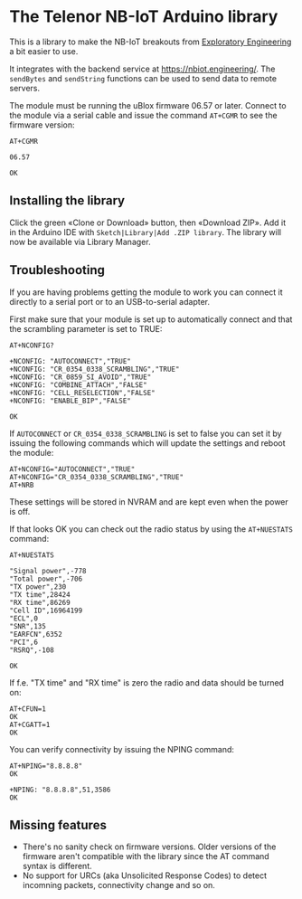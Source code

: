 # The Telenor NB-IoT Arduino library

This is a library to make the NB-IoT breakouts from
[Exploratory Engineering](https://shop.exploratory.engineering/) a bit easier to use.

It integrates with the backend service at https://nbiot.engineering/.
The `sendBytes` and `sendString` functions can be used to send data to remote servers.

The module must be running the uBlox firmware 06.57 or later. Connect to the
module via a serial cable and issue the command `AT+CGMR` to see the firmware
version:

```text
AT+CGMR

06.57

OK
```

## Installing the library

Click the green «Clone or Download» button, then «Download ZIP». Add it in the
Arduino IDE with `Sketch|Library|Add .ZIP library`. The library will now be
available via Library Manager.

## Troubleshooting

If you are having problems getting the module to work you can connect it
directly to a serial port or to an USB-to-serial adapter.

First make sure that your module is set up to automatically connect and that the
scrambling parameter is set to TRUE:

```text
AT+NCONFIG?

+NCONFIG: "AUTOCONNECT","TRUE"
+NCONFIG: "CR_0354_0338_SCRAMBLING","TRUE"
+NCONFIG: "CR_0859_SI_AVOID","TRUE"
+NCONFIG: "COMBINE_ATTACH","FALSE"
+NCONFIG: "CELL_RESELECTION","FALSE"
+NCONFIG: "ENABLE_BIP","FALSE"

OK
```

If `AUTOCONNECT` or `CR_0354_0338_SCRAMBLING` is set to false you can set it
by issuing the following commands which will update the settings and reboot the
module:

```text
AT+NCONFIG="AUTOCONNECT","TRUE"
AT+NCONFIG="CR_0354_0338_SCRAMBLING","TRUE"
AT+NRB
```

These settings will be stored in NVRAM and are kept even when the power is off.

If that looks OK you can check out the radio status by using the `AT+NUESTATS`
command:

```text
AT+NUESTATS

"Signal power",-778
"Total power",-706
"TX power",230
"TX time",28424
"RX time",86269
"Cell ID",16964199
"ECL",0
"SNR",135
"EARFCN",6352
"PCI",6
"RSRQ",-108

OK
```

If f.e. "TX time" and "RX time" is zero the radio and data should be turned on:

```text
AT+CFUN=1
OK
AT+CGATT=1
OK
```

You can verify connectivity by issuing the NPING command:

```text
AT+NPING="8.8.8.8"
OK

+NPING: "8.8.8.8",51,3586
OK
```

## Missing features

* There's no sanity check on firmware versions. Older versions of the firmware
  aren't compatible with the library since the AT command syntax is different.
* No support for URCs (aka Unsolicited Response Codes) to detect incomning
  packets, connectivity change and so on.
